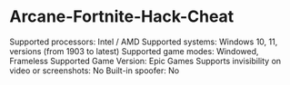 # Arcane-Fortnite-Hack-Cheat
Supported processors: Intel / AMD Supported systems: Windows 10, 11, versions (from 1903 to latest) Supported game modes: Windowed, Frameless Supported Game Version: Epic Games Supports invisibility on video or screenshots: No Built-in spoofer: No ​
